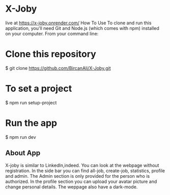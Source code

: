 # X-Joby  
live at https://x-joby.onrender.com/
How To Use
To clone and run this application, you'll need Git and Node.js (which comes with npm) installed on your computer. From your command line:

# Clone this repository
$ git clone https://github.com/BircanAli/X-Joby.git

# To set a project
$ npm run setup-project

# Run the app
$ npm run dev

## About App
 X-joby is similar to LinkedIn,indeed.
 You can look at the webpage without registration. In the side bar you can find all-job, create-job, statistics, profile and admin.
 The Admin section is only provided for the person who is authorized.
 In the profile section you can upload your avatar picture and change personal details.
 The weppage also have a dark-mode.


